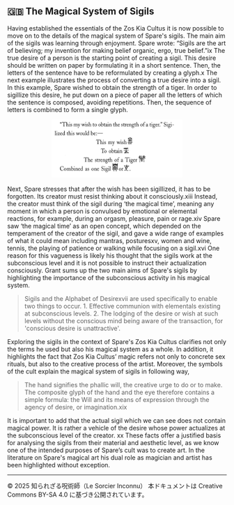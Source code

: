 ## 🇬🇧 The Magical System of Sigils

Having established the essentials of the Zos Kia Cultus it is now possible to
move on to the details of the magical system of Spare's sigils. The main aim of the
sigils was learning through enjoyment. Spare wrote: “Sigils are the art of believing;
my invention for making belief organic, ergo, true belief.”ix The true desire of a
person is the starting point of creating a sigil. This desire should be written on
paper by formulating it in a short sentence. Then, the letters of the sentence have to
be reformulated by creating a glyph.x The next example illustrates the process of
converting a true desire into a sigil.
In this example, Spare wished to obtain the strength of a tiger. In order to
sigillize this desire, he put down on a piece of paper all the letters of which the
sentence is composed, avoiding repetitions. Then, the sequence of letters is
combined to form a single glyph.

<div align="center">
 <img src="sigil_zos-kia.png" width="300">
</div>

Next, Spare stresses that after the wish has been sigillized, it has to be forgotten.
Its creator must resist thinking about it consciously.xiii Instead, the creator must
think of the sigil during ‘the magical time’, meaning any moment in which a person
is convulsed by emotional or elemental reactions, for example, during an orgasm,
pleasure, pain or rage.xiv
Spare saw ‘the magical time’ as an open concept, which depended on the temperament
of the creator of the sigil, and gave a wide range of examples of what it
could mean including mantras, posturesxv, women and wine, tennis, the playing of
patience or walking while focusing on a sigil.xvi One reason for this vagueness is
likely his thought that the sigils work at the subconscious level and it is not possible
to instruct their actualization consciously.
Grant sums up the two main aims of Spare's sigils by highlighting the importance
of the subconscious activity in his magical system.


> Sigils and the Alphabet of Desirexvii are used specifically to enable two
things to occur. 1. Effective communion with elementals existing at
subconscious levels. 2. The lodging of the desire or wish at such levels
without the conscious mind being aware of the transaction, for 'conscious
desire is unattractive'.


Exploring the sigils in the context of Spare's Zos Kia Cultus clarifies not only
the terms he used but also his magical system as a whole. In addition, it highlights
the fact that Zos Kia Cultus’ magic refers not only to concrete sex rituals, but also
to the creative process of the artist. Moreover, the symbols of the cult explain the
magical system of sigils in following way,

> The hand signifies the phallic will, the creative urge to do or to
make. The composite glyph of the hand and the eye therefore
contains a simple formula: the Will and its means of expression through
the agency of desire, or imagination.xix

It is important to add that the actual sigil which we can see does not contain
magical power. It is rather a vehicle of the desire whose power actualizes at the
subconscious level of the creator. xx These facts offer a justified basis for analysing
the sigils from their material and aesthetic level, as we know one of the intended
purposes of Spare’s cult was to create art. In the literature on Spare's magical art
his dual role as magician and artist has been highlighted without exception.

---

© 2025 知られざる呪術師（Le Sorcier Inconnu）
本ドキュメントは Creative Commons BY-SA 4.0 に基づき公開されています。


